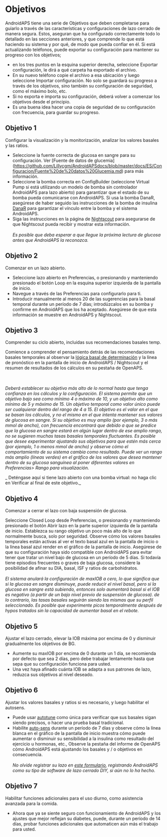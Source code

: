 # Objetivos

AndroidAPS tiene una serie de Objetivos que deben completarse para guiarlo a través de las características y configuraciones de lazo cerrado de manera segura. Estos, aseguran que ha configurado correctamente todo lo detallado en las secciones anteriores, y que comprende lo que está haciendo su sistema y por qué, de modo que pueda confiar en él. 
Si está actualizando teléfonos, puede exportar su configuración para mantener su progreso con los objetivos; 
* en los tres puntos en la esquina superior derecha, seleccione Exportar configuración, le dirá a qué carpeta ha exportado el archivo.
* En su nuevo teléfono copie el archivo a esa ubicación y luego seleccione Importar configuración. No solo se guardará su progreso a través de los objetivos, sino también su configuración de seguridad, como el máximo bolo, etc. 
* Si no exporta e importa su configuración, deberá volver a comenzar los objetivos desde el principio. 
* Es una buena idea hacer una copia de seguridad de su configuración con frecuencia, para guardar su progreso.

## Objetivo 1

Configurar la visualización y la monitorización, analizar los valores basales y las ratios.

* Seleccione la fuente correcta de glucosa en sangre para su configuración. Ver [Fuente de datos de glucemia] (https://github.com/Lillycgm/AndroidAPSdocs/blob/master/docs/ES/Configuracion/Fuente%20de%20datos%20Glucemia.md) para más información.
* Seleccione la bomba correcta en ConfigBuilder (seleccione Virtual Pump si está utilizando un modelo de bomba sin controlador AndroidAPS para lazo abierto) para garantizar que el estado de su bomba pueda comunicarse con AndroidAPS. Si usa la bomba DanaR, asegúrese de haber seguido las instrucciones de la bomba de insulina [DanaR](https://github.com/MilosKozak/AndroidAPS/wiki/DanaR-Insulin-Pump) para garantizar el vínculo entre la bomba y el sistema AndroidAPS.
* Siga las instrucciones en la página de [Nightscout](https://github.com/Lillycgm/AndroidAPSdocs/blob/master/docs/ES/Instalando%20AndroidAPS/Nightscout.md) para asegurarse de que Nightscout pueda recibir y mostrar esta información.
 <br><br>_Es posible que deba esperar a que llegue la próxima lectura de glucosa antes que AndroidAPS la reconozca._

## Objetivo 2

Comenzar en un lazo abierto.

* Seleccione lazo abierto en Preferencias, o presionando y manteniendo presionado el botón Loop en la esquina superior izquierda de la pantalla de inicio.
* Navegue a través de las Preferencias para configurarlo para ti.
* Introducir manualmente al menos 20 de las sugerencias para la basal temporal durante un período de 7 días; introdúzcalos en su bomba y confirme en AndroidAPS que los ha aceptado. Asegúrese de que esta información se muestre en AndroidAPS y Nightscout.

## Objetivo 3

Comprender su ciclo abierto, incluidas sus recomendaciones basales temp.

Comience a comprender el pensamiento detrás de las recomendaciones basales temporales al observar la [lógica basal de determinación](https://openaps.readthedocs.io/en/latest/docs/While%20You%20Wait%20For%20Gear/Understand-determine-basal.html) y la línea de pronóstico en la pantalla de inicio de AndroidAPS / Nightscout y el resumen de resultados de los cálculos en su pestaña de OpenAPS.


 <br><br>_Deberá establecer su objetivo más alto de lo normal hasta que tenga confianza en los cálculos y la configuración. El sistema permite que un objetivo bajo sea como mínimo 4 o máximo de 10, y un objetivo alto como mínimo de 5 y máximo de 15. Un objetivo temporal como valor único puede ser cualquierar dentro del rango de 4 a 15. El objetivo es el valor en el que se basan los cálculos, y no el mismo en el que intenta mantener sus valores de glucosa en sangre. Si su objetivo es muy amplio (por ejemplo, 3 o más mmol de ancho), con frecuencia encontrará que debido a que se predice que la glucosa en sangre estará en algún lugar dentro de ese amplio rango, no se sugieren muchas tasas basales temporales fluctuantes. Es posible que desee experimentar ajustando sus objetivos para que estén más cerca (por ejemplo, 1 o menos mmol de ancho) y observe cómo el comportamiento de su sistema cambia como resultado. Puede ver un rango más amplio (líneas verdes) en el gráfico de los valores que desea mantener dentro de su glucosa sanguínea al poner diferentes valores en Preferencias> Rango para visualización._


_ Deténgase aquí si tiene lazo abierto con una bomba virtual: no haga clic en Verificar al final de este objetivo._

## Objetivo 4

Comenzar a cerrar el lazo con baja suspensión de glucosa.

Seleccione Closed Loop desde Preferencias, o presionando y manteniendo presionado el botón Abrir lazo en la parte superior izquierda de la pantalla de inicio.
Establezca su rango objetivo un poco más alto de lo que normalmente busca, solo por seguridad.
Observe cómo los valores basales temporales están activas al ver el texto basal azul en la pantalla de inicio o la línea basal azul render en el gráfico de la pantalla de inicio.
Asegúrese de que su configuración haya sido compatible con AndroidAPS para evitar tener que tratar un nivel bajo de glucosa en un período de 5 días. Si todavía tiene episodios frecuentes o graves de baja glucosa, considere la posibilidad de afinar su DIA, basal, ISF y ratios de carbohidratos.
 <br><br>_El sistema anulará la configuración de maxIOB a cero, lo que significa que si la glucosa en sangre disminuye, puede reducir el nivel basal, pero si la glucosa en sangre está subiendo, entonces solo aumentará basal si el IOB es negativo (a partir de un bajo nivel previo de suspensión de glucosa). de lo contrario, las tasas basales seguirán siendo las mismas que su perfil seleccionado. Es posible que experimente picos temporalmente después de hypos tratados sin la capacidad de aumentar basal en el rebote._

## Objetivo 5

Ajustar el lazo cerrado, elevar la IOB máxima por encima de 0 y disminuir gradualmente los objetivos de BG.

* Aumente su maxIOB por encima de 0 durante un 1 día, se recomienda por defecto que sea 2 días, pero debe trabajar lentamente hasta que sepa que su configuración funciona para usted.
* Una vez haya afinado cuánta IOB se adapta a sus patrones de lazo, reduzca sus objetivos al nivel deseado.

## Objetivo 6

Ajustar los valores basales y ratios si es necesario, y luego habilitar el autosens.

* Puede usar [autotune](https://openaps.readthedocs.io/en/latest/docs/Customize-Iterate/autotune.html) como única para verificar que sus basales sigan siendo precisos, o hacer una prueba basal tradicional.
* Habilite [auto-sens](https://github.com/MilosKozak/AndroidAPS/wiki/Open-APS-features) durante un período de 7 días y observe cómo la línea blanca en el gráfico de la pantalla de inicio muestra cómo puede aumentar o disminuir su sensibilidad a la insulina como resultado del ejercicio u hormonas, etc., Observe la pestaña del informe de OpenAPS cómo AndroidAPS está ajustando los basales y / o objetivos en consecuencia.
 <br><br>_No olvide registrar su lazo en [este formulario](http://bit.ly/nowlooping), registrando AndroidAPS como su tipo de software de lazo cerrado DIY, si aún no lo ha hecho._

## Objetivo 7

Habilitar funciones adicionales para el uso diurno, como asistencia avanzada para la comida.

* Ahora que ya se siente seguro con funcionamiento de AndroidAPS y los ajustes que mejor reflejan su diabetes, puede, durante un período de 14 días, probar funciones adicionales que automaticen aún más el trabajo para usted.
